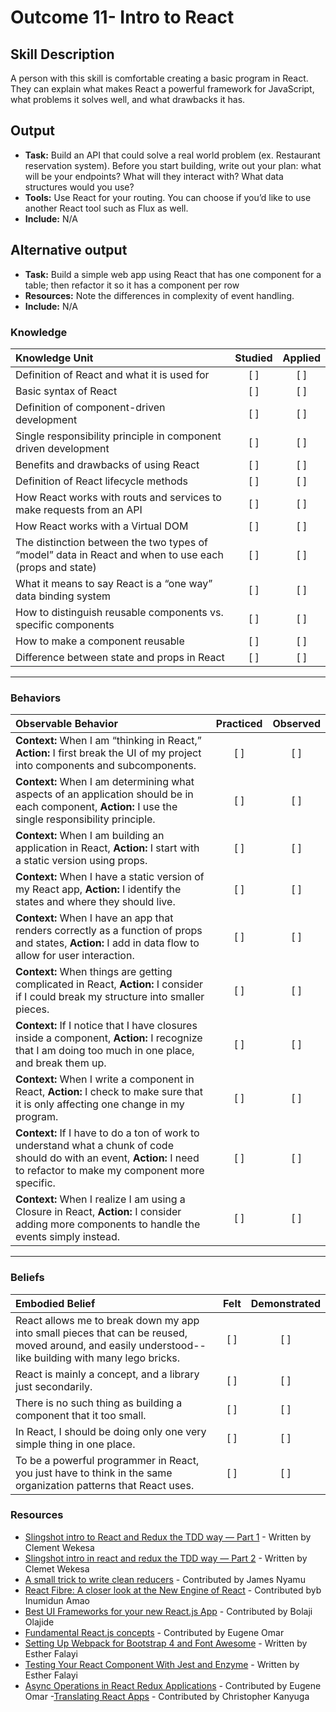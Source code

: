 # Outcome 11-  Intro to React

## Skill Description
A person with this skill is comfortable creating a basic program in React. They can explain what makes React a powerful framework for JavaScript, what problems it solves well, and what drawbacks it has. 

## Output
- **Task:** Build an API that could solve a real world problem (ex. Restaurant reservation system). Before you start building, write out your plan: what will be your endpoints? What will they interact with? What data structures would you use?
- **Tools:** Use React for your routing. You can choose if you’d like to use another React tool such as Flux as well.
- **Include:** N/A

## Alternative output
- **Task:** Build a simple web app using React that has one component for a table; then refactor it so it has a component per row
- **Resources:** Note the differences in complexity of event handling. 
- **Include:** N/A

### Knowledge

| Knowledge Unit   |      Studied      | Applied |
|:-------------|:------------------:|:--------:|
| Definition of React and what it is used for |   [ ]   |   [ ] |
| Basic syntax of React |   [ ]   |   [ ] |
| Definition of component-driven development |   [ ]   |   [ ] |
| Single responsibility principle in component driven development |   [ ]   |   [ ] |
| Benefits and drawbacks of using React |   [ ]   |   [ ] |
| Definition of React lifecycle methods |   [ ]   |   [ ] |
| How React works with routs and services to make requests from an API |   [ ]   |   [ ] |
| How React works with a Virtual DOM |   [ ]   |   [ ] |
| The distinction between the two types of “model” data in React and when to use each (props and state) |   [ ]   |   [ ] |
| What it means to say React is a “one way” data binding system |   [ ]   |   [ ] |
| How to distinguish reusable components vs. specific components |   [ ]   |   [ ] |
| How to make a component reusable |   [ ]   |   [ ] |
| Difference between state and props in React |   [ ]   |   [ ] |


-------

### Behaviors

| Observable Behavior   |      Practiced      | Observed |
|:-------------|:------------------:|:--------:|
| **Context:** When I am “thinking in React,” **Action:**  I first break the UI of my project into components and subcomponents. |   [ ]   |   [ ] |
| **Context:** When I am determining what aspects of an application should be in each component, **Action:** I use the single responsibility principle. |   [ ]   |   [ ] |
| **Context:** When I am building an application in React, **Action:** I start with a static version using props. |   [ ]   |   [ ] |
| **Context:** When I have a static version of my React app, **Action:** I identify the states and where they should live. |   [ ]   |   [ ] |
| **Context:** When I have an app that renders correctly as a function of props and states, **Action:** I add in data flow to allow for user interaction. |   [ ]   |   [ ] |
| **Context:** When things are getting complicated in React, **Action:** I consider if I could break my structure into smaller pieces. |   [ ]   |   [ ] |
| **Context:** If I notice that I have closures inside a component, **Action:** I recognize that I am doing too much in one place, and break them up. |   [ ]   |   [ ] |
| **Context:** When I write a component in React, **Action:** I check to make sure that it is only affecting one change in my program. |   [ ]   |   [ ] |
| **Context:** If I have to do a ton of work to understand what a chunk of code should do with an event, **Action:** I need to refactor to make my component more specific. |   [ ]   |   [ ] |
| **Context:** When I realize I am using a Closure in React, **Action:** I consider adding more components to handle the events simply instead. |   [ ]   |   [ ] |

-------

### Beliefs

| Embodied Belief   |      Felt      | Demonstrated |
|:-------------|:------------------:|:--------:|
| React allows me to break down my app into small pieces that can be reused, moved around, and easily understood-- like building with many lego bricks. |   [ ]   |   [ ] |
| React is mainly a concept, and a library just secondarily. |   [ ]   |   [ ] |
| There is no such thing as building a component that it too small. |   [ ]   |   [ ] |
| In React, I should be doing only one very simple thing in one place. |   [ ]   |   [ ] | 
| To be a powerful programmer in React, you just have to think in the same organization patterns that React uses. |   [ ]   |   [ ] |

### Resources
- [Slingshot intro to React and Redux the TDD way — Part 1](https://medium.com/the-andela-way/slingshot-intro-in-react-and-redux-the-tdd-way-part1-e677974c932) - Written by Clement Wekesa
- [Slingshot intro in react and redux the TDD way — Part 2](https://goo.gl/omEswu) - Written by Clemet Wekesa
- [A small trick to write clean reducers](https://hackernoon.com/a-small-trick-to-write-clean-reducers-a0b1b1eff3d2) - Contributed by James Nyamu
- [React Fibre: A closer look at the New Engine of React](https://www.infoq.com/news/2017/05/react-fiber-closer-look) - Contributed byb Inumidun Amao
- [Best UI Frameworks for your new React.js App](https://hackernoon.com/the-coolest-react-ui-frameworks-for-your-new-react-app-ad699fffd651) - Contributed by Bolaji Olajide
- [Fundamental React.js concepts](https://goo.gl/QyR3FJ) - Contributed by Eugene Omar
- [Setting Up Webpack for Bootstrap 4 and Font Awesome](https://goo.gl/7DsyYB) - Written by Esther Falayi
- [Testing Your React Component With Jest and Enzyme](https://goo.gl/DCExwn) - Written by Esther Falayi
- [Async Operations in React Redux Applications](https://www.sitepoint.com/async-operations-react-redux-applications/) - Contributed by Eugene Omar
-[Translating React Apps](https://tech.gadventures.com/translating-react-apps-99dede52d924) - Contributed by Christopher Kanyuga
